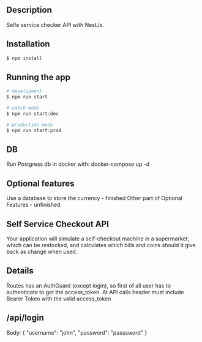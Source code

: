 ## Description

Selfe service checker API with NestJs.

## Installation

```bash
$ npm install
```

## Running the app

```bash
# development
$ npm run start

# watch mode
$ npm run start:dev

# production mode
$ npm run start:prod
```

## DB

Run Postgress db in docker with: docker-compose up -d

## Optional features

Use a database to store the currency - finished
Other part of Optional Features - unfinished

## Self Service Checkout API

Your application will simulate a self-checkout machine in a supermarket, which can be restocked,
and calculates which bills and coins should it give back as change when used.

## Details

Routes has an AuthGuard (except login), so first of all user has to authenticate to get the access_token.
At API calls header must include Bearer Token with the valid access_token

## /api/login
Body: {
    "username": "john",
    "password": "passsword"
}


